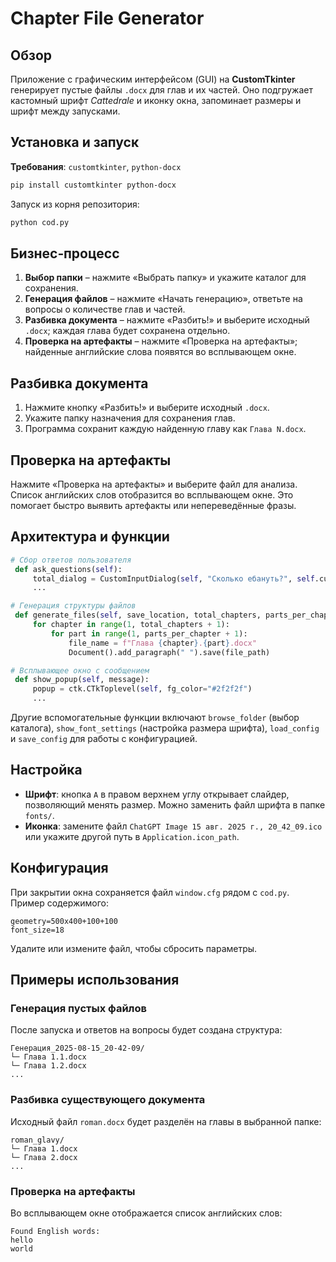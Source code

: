 # Chapter File Generator

## Обзор
Приложение с графическим интерфейсом (GUI) на **CustomTkinter** генерирует пустые файлы `.docx` для глав и их частей. Оно подгружает кастомный шрифт *Cattedrale* и иконку окна, запоминает размеры и шрифт между запусками.

## Установка и запуск
**Требования**: `customtkinter`, `python-docx`  
```bash
pip install customtkinter python-docx
```
Запуск из корня репозитория:
```bash
python cod.py
```

## Бизнес‑процесс
1. **Выбор папки** – нажмите «Выбрать папку» и укажите каталог для сохранения.
2. **Генерация файлов** – нажмите «Начать генерацию», ответьте на вопросы о количестве глав и частей.
3. **Разбивка документа** – нажмите «Разбить!» и выберите исходный `.docx`; каждая глава будет сохранена отдельно.
4. **Проверка на артефакты** – нажмите «Проверка на артефакты»; найденные английские слова появятся во всплывающем окне.

## Разбивка документа
1. Нажмите кнопку «Разбить!» и выберите исходный `.docx`.
2. Укажите папку назначения для сохранения глав.
3. Программа сохранит каждую найденную главу как `Глава N.docx`.

## Проверка на артефакты
Нажмите «Проверка на артефакты» и выберите файл для анализа. Список английских слов отобразится во всплывающем окне.
Это помогает быстро выявить артефакты или непереведённые фразы.

## Архитектура и функции
```python
# Сбор ответов пользователя
 def ask_questions(self):
     total_dialog = CustomInputDialog(self, "Сколько ебануть?", self.custom_font, self.icon_path)
     ...

# Генерация структуры файлов
 def generate_files(self, save_location, total_chapters, parts_per_chapter):
     for chapter in range(1, total_chapters + 1):
         for part in range(1, parts_per_chapter + 1):
             file_name = f"Глава {chapter}.{part}.docx"
             Document().add_paragraph(" ").save(file_path)

# Всплывающее окно с сообщением
 def show_popup(self, message):
     popup = ctk.CTkToplevel(self, fg_color="#2f2f2f")
     ...
```
Другие вспомогательные функции включают `browse_folder` (выбор каталога), `show_font_settings` (настройка размера шрифта), `load_config` и `save_config` для работы с конфигурацией.

## Настройка
- **Шрифт**: кнопка `A` в правом верхнем углу открывает слайдер, позволяющий менять размер. Можно заменить файл шрифта в папке `fonts/`.
- **Иконка**: замените файл `ChatGPT Image 15 авг. 2025 г., 20_42_09.ico` или укажите другой путь в `Application.icon_path`.

## Конфигурация
При закрытии окна сохраняется файл `window.cfg` рядом с `cod.py`. Пример содержимого:
```
geometry=500x400+100+100
font_size=18
```
Удалите или измените файл, чтобы сбросить параметры.

## Примеры использования
### Генерация пустых файлов
После запуска и ответов на вопросы будет создана структура:
```
Генерация_2025-08-15_20-42-09/
└─ Глава 1.1.docx
└─ Глава 1.2.docx
...
```
### Разбивка существующего документа
Исходный файл `roman.docx` будет разделён на главы в выбранной папке:
```
roman_glavy/
└─ Глава 1.docx
└─ Глава 2.docx
...
```
### Проверка на артефакты
Во всплывающем окне отображается список английских слов:
```
Found English words:
hello
world
```

